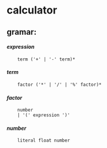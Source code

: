 # calculator

## gramar:

#### *expression*
        term ('+' | '-' term)*               
#### *term*
        factor ('*' | '/' | '%' factor)*       
#### *factor*
        number
        | '(' expression ')'
#### *number*
        literal float number
